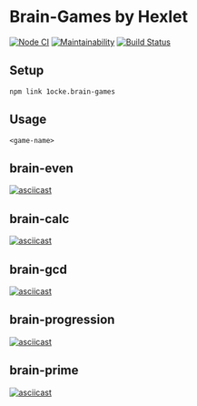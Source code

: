 # Brain-Games by Hexlet

[![Node CI](https://github.com/1ocke/frontend-project-lvl1/workflows/Node%20CI/badge.svg)](https://github.com/1ocke/frontend-project-lvl1/actions)
[![Maintainability](https://api.codeclimate.com/v1/badges/d3efa2cb8b46d1af1dca/maintainability)](https://codeclimate.com/github/1ocke/frontend-project-lvl1/maintainability)
[![Build Status](https://travis-ci.org/1ocke/frontend-project-lvl1.svg?branch=master)](https://travis-ci.org/1ocke/frontend-project-lvl1)

## Setup

    npm link 1ocke.brain-games

## Usage
    <game-name>

## brain-even
[![asciicast](https://asciinema.org/a/afFc2JQfxM5PqTRqTbCF9nXVO.svg)](https://asciinema.org/a/afFc2JQfxM5PqTRqTbCF9nXVO)

## brain-calc
[![asciicast](https://asciinema.org/a/4FyOY6rd7i2E4vCfl7IbYVaQi.svg)](https://asciinema.org/a/4FyOY6rd7i2E4vCfl7IbYVaQi)

## brain-gcd
[![asciicast](https://asciinema.org/a/AcEbiWEfFVwbzAHlUl7vmXB84.svg)](https://asciinema.org/a/AcEbiWEfFVwbzAHlUl7vmXB84)

## brain-progression
[![asciicast](https://asciinema.org/a/rUnGsWeHjCTsVhLo5ULmmm4IH.svg)](https://asciinema.org/a/rUnGsWeHjCTsVhLo5ULmmm4IH)

## brain-prime
[![asciicast](https://asciinema.org/a/znAUMt759z4D46T5HPDE0vKyV.svg)](https://asciinema.org/a/znAUMt759z4D46T5HPDE0vKyV)
